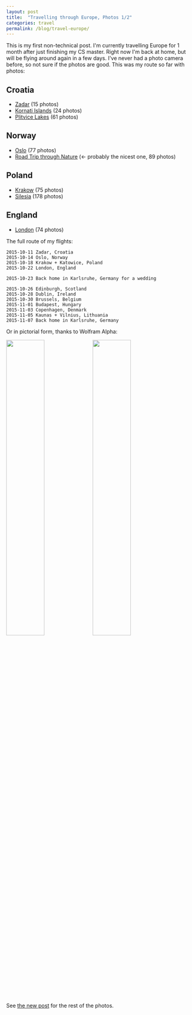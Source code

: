 ```yaml
---
layout: post
title:  "Travelling through Europe, Photos 1/2"
categories: travel
permalink: /blog/travel-europe/
---
```


This is my first non-technical post. I'm currently travelling Europe for 1 month after just finishing my CS master. Right now I'm back at home, but will be flying around again in a few days. I've never had a photo camera before, so not sure if the photos are good. This was my route so far with photos:

## Croatia

- [Zadar](//photos.hookrace.net/croatia/zadar/) (15 photos)
- [Kornati Islands](//photos.hookrace.net/croatia/kornati/) (24 photos)
- [Plitvice Lakes](//photos.hookrace.net/croatia/plitvice/) (61 photos)

## Norway

- [Oslo](//photos.hookrace.net/norway/oslo/) (77 photos)
- [Road Trip through Nature](//photos.hookrace.net/norway/roadtrip/) (← probably the nicest one, 89 photos)

<!--more-->
## Poland

- [Krakow](//photos.hookrace.net/poland/krakow/) (75 photos)
- [Silesia](//photos.hookrace.net/poland/silesia/) (178 photos)

## England

- [London](//photos.hookrace.net/england/london/) (74 photos)

The full route of my flights:

    2015-10-11 Zadar, Croatia
    2015-10-14 Oslo, Norway
    2015-10-18 Krakow + Katowice, Poland
    2015-10-22 London, England

    2015-10-23 Back home in Karlsruhe, Germany for a wedding

    2015-10-26 Edinburgh, Scotland
    2015-10-28 Dublin, Ireland
    2015-10-30 Brussels, Belgium
    2015-11-01 Budapest, Hungary
    2015-11-03 Copenhagen, Denmark
    2015-11-05 Kaunas + Vilnius, Lithuania
    2015-11-07 Back home in Karlsruhe, Germany

Or in pictorial form, thanks to Wolfram Alpha:

<img src="/public/travel-1.gif" style="width:45%; display:inline;">
<img src="/public/travel-2.gif" style="width:45%; display:inline;">

See [the new post](/blog/travel-europe-2/) for the rest of the photos.
